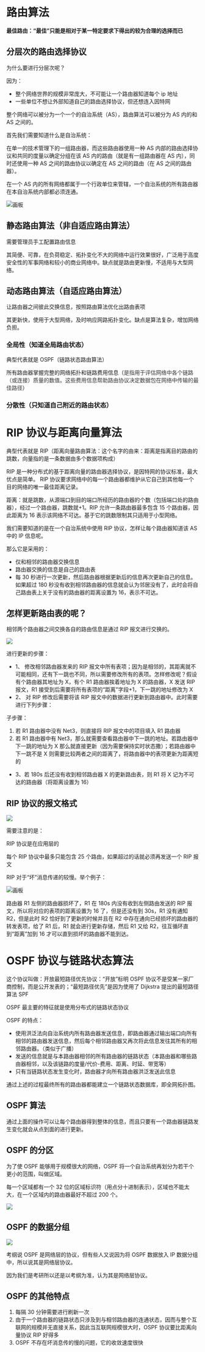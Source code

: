 # 路由算法
**最佳路由：“最佳”只能是相对于某一特定要求下得出的较为合理的选择而已**

## 分层次的路由选择协议
为什么要进行分层次呢？

因为：

+ 整个网络世界的规模非常庞大，不可能让一个路由器知道每个 ip 地址
+ 一些单位不想让外部知道自己的路由选择协议，但还想连入因特网

整个网络可以被分为一个一个的自治系统（AS），路由算法可以被分为 AS 内的和 AS 之间的。

首先我们需要知道什么是自治系统：

在单一的技术管理下的一组路由器，而这些路由器使用一种 AS 内部的路由选择协议和共同的度量以确定分组在该 AS 内的路由（就是有一组路由器在 AS 内），同时还使用一种 AS 之间的路由协议以确定在 AS 之间的路由（在 AS 之间的路由器）。

在一个 AS 内的所有网络都属于一个行政单位来管辖，一个自治系统的所有路由器在本自治系统内部都必须连通。

![画板](https://cdn.nlark.com/yuque/0/2025/jpeg/48073730/1739880594590-02f1c064-3603-4dc3-ace0-3de7520d411d.jpeg)



## 静态路由算法（非自适应路由算法）
需要管理员手工配置路由信息

其简便、可靠，在负荷稳定、拓扑变化不大的网络中运行效果很好，广泛用于高度安全性的军事网络和较小的商业网络中。缺点就是路由更新慢，不适用与大型网络。

## 动态路由算法（自适应路由算法）
让路由器之间彼此交换信息，按照路由算法优化出路由表项

其更新快，使用于大型网络，及时响应网路拓扑变化。缺点是算法复杂，增加网络负担。

### 全局性（知道全局路由状态）
典型代表就是 OSPF（链路状态路由算法）

所有路由器掌握完整的网络拓扑和链路费用信息（<font style="color:rgb(51, 51, 51);">是指用于评估网络中各个链路（或连接）质量的数值。这些费用信息帮助路由协议决定数据包在网络中传输的最佳路径</font>）

### 分散性（只知道自己附近的路由状态）
# RIP 协议与距离向量算法
典型代表就是 RIP（距离向量路由算法：这个名字的由来：距离是指离目的路由的跳数，向量指的是一条数据由多个数据项构成）

RIP 是一种分布式的基于距离向量的路由器选择协议，是因特网的协议标准，最大优点是简单。
RIP 协议要求网络中的每一个路由器都维护从它自己到其他每一个目的网络的唯一最佳距离记录。

距离：就是跳数，从源端口到目的端口所经历的路由器的个数（包括端口处的路由器），经过一个路由器，跳数就+1。RIP 允许一条路由器最多包含 15 个路由器，因此距离为 16 表示该网络不可达。基于它的跳数限制其只适用于小型网络。

我们需要知道的是在一个自治系统中使用 RIP 协议，怎样让每个路由器知道该 AS 中的 IP 信息呢。

那么它是采用的：

+ 仅和相邻的路由器交换信息
+ 路由器交换的信息是自己的路由表
+ 每 30 秒进行一次更新，然后路由器根据更新后的信息再次更新自己的信息。如果超过 180 秒没有收到相邻路由器的信息就会认为邻居没有了，此时会将自己路由表上关于没有的路由器的距离设置为 16，表示不可达。

## 怎样更新路由表的呢？
相邻两个路由器之间交换各自的路由信息是通过 RIP 报文进行交换的。

![](https://cdn.nlark.com/yuque/0/2025/png/48073730/1739964901075-9203647f-1c93-443b-a96b-3debc55a988d.png)

进行更新的步骤：

+ 1、 修改相邻路由器发来的 RIP 报文中所有表项；因为是相邻的，其距离就不可能相同，还有下一跳也不同，所以需要修改所有的表项。怎样修改呢？假设有个路由器其地址为 X，有个 R1 路由器挨着地址为 X 的路由器，X 发送 RIP 报文，R1 接受到后需要将所有表项的“距离”字段+1，下一跳的地址修改为 X
+ 2、 对 RIP 修改后需要将该 RIP 报文中的数据进行更新到路由器中。此时需要进行下列步骤：

子步骤：

1. 若 R1 路由器中没有 Net3，则直接将 RIP 报文中的项目填入 R1 路由器
2. 若 R1 路由器中有 Net3，那么就需要查看路由器中下一跳的地址。若路由器中下一跳的地址为 X 那么就直接更新（因为需要保持实时状态撒）；若路由器中下一跳不是 X 则需要比较两者之间的距离了，将路由器中的表项更新为距离短的
+ 3、若 180s 后还没有收到相邻路由器 X 的更新路由表，则 R1 将 X 记为不可达的路由器（将距离设置为 16）

## RIP 协议的报文格式
![](https://cdn.nlark.com/yuque/0/2025/png/48073730/1739965727793-e3982b14-e163-40cd-a60c-b73851e36035.png)

需要注意的是：

RIP 协议是在应用层的

每个 RIP 协议中最多只能包含 25 个路由，如果超过的话就必须再发送一个 RIP 报文



RIP 对于“坏”消息传递的较慢。举个例子：

![画板](https://cdn.nlark.com/yuque/0/2025/jpeg/48073730/1739966194917-709304d4-d0cb-4cea-a128-d08ddede2d69.jpeg)

路由器 R1 左侧的路由器损坏了，R1 在 180s 内没有收到左侧路由发送的 RIP 报文，所以将对应的表项的距离设置为 16 了，但是还没有到 30s，R1 没有通知 R2，但是此时 R2 恰好到了更新的时候并且在 R2 中存在通向已经损坏的路由器的转发表项，给了 R1 后，R1 就会进行更新存储，然后 R1 又给 R2，往互循环直到“距离”加到 16 才可以直到损坏的路由器不能到达。

# OSPF 协议与链路状态算法
这个协议叫做：开放最短路径优先协议：“开放”标明 OSPF 协议不是受某一家厂商控制，而是公开发表的；“最短路径优先”是因为使用了 Dijkstra 提出的最短路径算法 SPF

OSPF 最主要的特征就是使用分布式的链路状态协议

OSPF 的特点：

+ 使用洪泛法向自治系统内所有路由器发送信息，即路由器通过输出端口向所有相邻的路由器发送信息，然后每个相邻路由器又再次将此信息发往其所有的相邻路由器。（类似于广播）
+ 发送的信息就是与本路由器相邻的所有路由器的链路状态（本路由器和哪些路由器相邻，以及该链路的度量/代价-费用、距离、时延、带宽等）
+ 只有当链路状态发生变化时，路由器才向所有路由器洪泛发送此信息

通过上述的过程最终所有的路由器都能建立一个链路状态数据库，即全网拓扑图。

## OSPF 算法
通过上面的操作可以让每个路由器得到整体的信息，而且只要有一个路由器链路发生变化就会从点到面的进行更新。

## OSPF 的分区
为了使 OSPF 能够用于规模很大的网络，OSPF 将一个自治系统再划分为若干个更小的范围，叫做区域。

每一个区域都有一个 32 位的区域标识符（用点分十进制表示），区域也不能太大，在一个区域内的路由器最好不超过 200 个。

![](https://cdn.nlark.com/yuque/0/2025/png/48073730/1739968195975-c8d06c81-abd4-45d0-9590-a293d07950f2.png)

## OSPF 的数据分组
![](https://cdn.nlark.com/yuque/0/2025/png/48073730/1739968491843-1817ad42-1ed7-4406-8ea9-6bdeff9a0e4e.png)

考纲说 OSPF 是网络层的协议，但有些人又说因为将 OSPF 数据放入 IP 数据分组中，所以说其是网络层协议。

因为我们是考研所以还是以考纲为准，认为其是网络层协议。

## OSPF 的其他特点
1. 每隔 30 分钟需要进行刷新一次
2. 由于一个路由器的链路状态只涉及到与相邻路由器的连通状态，因而与整个互联网的规模并无直接关系，因此当互联网规模很大时，OSPF 协议要比距离向量协议 RIP 好得多
3. OSPF 不存在坏消息传的慢的问题，它的收敛速度很快

